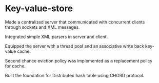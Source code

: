 # Key-value-store

Made a centralized server that communicated with concurrent clients through sockets and XML messages.

Integrated simple XML parsers in server and client.

Equipped the server with a thread pool and an associative write back key-value cache.

Second chance eviction policy was implemented as a replacement policy for cache.

Built the foundation for Distributed hash table using CHORD protocol. 
